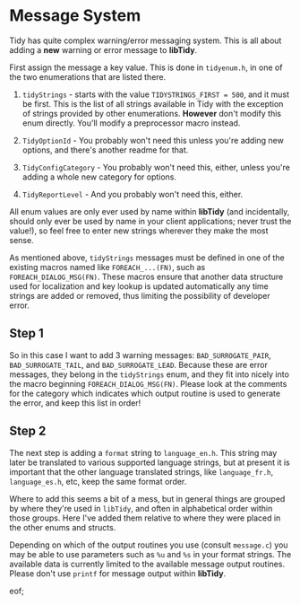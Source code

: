 # Message System

Tidy has quite complex warning/error messaging system. This is all about adding a **new** warning or error message to **libTidy**.

First assign the message a key value. This is done in `tidyenum.h`, in one of the two enumerations that are listed there.

 1. `tidyStrings` - starts with the value `TIDYSTRINGS_FIRST = 500`, and it must be first. This is the list of all strings available in Tidy with the exception of strings provided by other enumerations. **However** don't modify this enum directly. You'll modify a preprocessor macro instead.
 
 2. `TidyOptionId` - You probably won't need this unless you're adding new options, and there's another readme for that.
 
 3. `TidyConfigCategory` - You probably won't need this, either, unless you're adding a whole new category for options.
 
 4. `TidyReportLevel` - And you probably won't need this, either.


All enum values are only ever used by name within **libTidy** (and incidentally, should only ever be used by name in your client applications; never trust the value!), so feel free to enter new strings wherever they make the most sense. 

As mentioned above, `tidyStrings` messages must be defined in one of the existing macros named like `FOREACH_...(FN)`, such as `FOREACH_DIALOG_MSG(FN)`. These macros ensure that another data structure used for localization and key lookup is updated automatically any time strings are added or removed, thus limiting the possibility of developer error.


## Step 1

So in this case I want to add 3 warning messages: `BAD_SURROGATE_PAIR`, `BAD_SURROGATE_TAIL`, and `BAD_SURROGATE_LEAD`. Because these are error messages, they belong in the `tidyStrings` enum, and they fit into nicely into the macro beginning `FOREACH_DIALOG_MSG(FN)`. Please look at the comments for the category which indicates which output routine is used to generate the error, and keep this list in order!


## Step 2

The next step is adding a `format` string to `language_en.h`. This string may later be translated to various supported language strings, but at present it is important that the other language translated strings, like `language_fr.h`, `language_es.h`, etc, keep the same format order.

Where to add this seems a bit of a mess, but in general things are grouped by where they're used in `libTidy`, and often in alphabetical order within those groups. Here I've added them relative to where they were placed in the other enums and structs.

Depending on which of the output routines you use (consult `message.c`) you may be able to use parameters such as `%u` and `%s` in your format strings. The available data is currently limited to the available message output routines. Please don't use `printf` for message output within **libTidy**.


eof;

